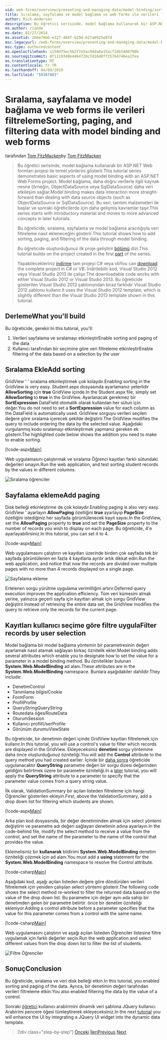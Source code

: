 ```yaml
---
uid: web-forms/overview/presenting-and-managing-data/model-binding/sorting-paging-and-filtering-data
title: Sıralama, sayfalama ve model bağlama ve web forms ile verileri filtreleme | Microsoft Docs
author: Rick-Anderson
description: Bu öğretici serisinde, model bağlama kullanarak bir ASP.NET Web formları projesi ile temel yönlerini gösterir. Model bağlama veri etkileşimi daha fazla düz - sağlar...
ms.author: riande
ms.date: 02/27/2014
ms.assetid: 266e7866-e327-4687-b29d-627a0925e87d
msc.legacyurl: /web-forms/overview/presenting-and-managing-data/model-binding/sorting-paging-and-filtering-data
msc.type: authoredcontent
ms.openlocfilehash: 1159d75ec5b2f7e5ac94da0a15acf24b5400798b
ms.sourcegitcommit: 0f1119340e4464720cfd16d0ff15764746ea1fea
ms.translationtype: MT
ms.contentlocale: tr-TR
ms.lasthandoff: 04/09/2019
ms.locfileid: "59387483"
---
```

# <a name="sorting-paging-and-filtering-data-with-model-binding-and-web-forms"></a><span data-ttu-id="e3db3-104">Sıralama, sayfalama ve model bağlama ve web forms ile verileri filtreleme</span><span class="sxs-lookup"><span data-stu-id="e3db3-104">Sorting, paging, and filtering data with model binding and web forms</span></span>

<span data-ttu-id="e3db3-105">tarafından [Tom FitzMacken](https://github.com/tfitzmac)</span><span class="sxs-lookup"><span data-stu-id="e3db3-105">by [Tom FitzMacken](https://github.com/tfitzmac)</span></span>

> <span data-ttu-id="e3db3-106">Bu öğretici serisinde, model bağlama kullanarak bir ASP.NET Web formları projesi ile temel yönlerini gösterir.</span><span class="sxs-lookup"><span data-stu-id="e3db3-106">This tutorial series demonstrates basic aspects of using model binding with an ASP.NET Web Forms project.</span></span> <span data-ttu-id="e3db3-107">Model bağlama, daha doğru verilerle ilgili kaynak nesne (örneğin, ObjectDataSource veya SqlDataSource) daha veri etkileşim sağlar.</span><span class="sxs-lookup"><span data-stu-id="e3db3-107">Model binding makes data interaction more straight-forward than dealing with data source objects (such as ObjectDataSource or SqlDataSource).</span></span> <span data-ttu-id="e3db3-108">Bu seri, tanıtım malzemeleri ile başlar ve sonraki öğreticilerde için daha gelişmiş kavramlar taşır.</span><span class="sxs-lookup"><span data-stu-id="e3db3-108">This series starts with introductory material and moves to more advanced concepts in later tutorials.</span></span>
> 
> <span data-ttu-id="e3db3-109">Bu öğreticide, sıralama, sayfalama ve model bağlama aracılığıyla veri filtreleme nasıl ekleneceğini gösterir.</span><span class="sxs-lookup"><span data-stu-id="e3db3-109">This tutorial shows how to add sorting, paging, and filtering of the data through model binding.</span></span>
> 
> <span data-ttu-id="e3db3-110">Bu öğreticide oluşturduğunuz ilk proje geliştirir [bölümü](retrieving-data.md) dizi.</span><span class="sxs-lookup"><span data-stu-id="e3db3-110">This tutorial builds on the project created in the first [part](retrieving-data.md) of the series.</span></span>
> 
> <span data-ttu-id="e3db3-111">Yapabilecekleriniz [indirme](https://go.microsoft.com/fwlink/?LinkId=286116) tam projeyi C# veya vb</span><span class="sxs-lookup"><span data-stu-id="e3db3-111">You can [download](https://go.microsoft.com/fwlink/?LinkId=286116) the complete project in C# or VB.</span></span> <span data-ttu-id="e3db3-112">İndirilebilir kod, Visual Studio 2012 veya Visual Studio 2013 ile çalışır.</span><span class="sxs-lookup"><span data-stu-id="e3db3-112">The downloadable code works with either Visual Studio 2012 or Visual Studio 2013.</span></span> <span data-ttu-id="e3db3-113">Bu öğreticide gösterilen Visual Studio 2013 şablonundan biraz farklıdır Visual Studio 2012 şablonu kullanır.</span><span class="sxs-lookup"><span data-stu-id="e3db3-113">It uses the Visual Studio 2012 template, which is slightly different than the Visual Studio 2013 template shown in this tutorial.</span></span>


## <a name="what-youll-build"></a><span data-ttu-id="e3db3-114">Derleme</span><span class="sxs-lookup"><span data-stu-id="e3db3-114">What you'll build</span></span>

<span data-ttu-id="e3db3-115">Bu öğreticide, gerekir:</span><span class="sxs-lookup"><span data-stu-id="e3db3-115">In this tutorial, you'll:</span></span>

1. <span data-ttu-id="e3db3-116">Verileri sayfalama ve sıralamayı etkinleştir</span><span class="sxs-lookup"><span data-stu-id="e3db3-116">Enable sorting and paging of the data</span></span>
2. <span data-ttu-id="e3db3-117">Kullanıcı tarafından bir seçimine göre veri filtreleme etkinleştir</span><span class="sxs-lookup"><span data-stu-id="e3db3-117">Enable filtering of the data based on a selection by the user</span></span>

## <a name="add-sorting"></a><span data-ttu-id="e3db3-118">Sıralama Ekle</span><span class="sxs-lookup"><span data-stu-id="e3db3-118">Add sorting</span></span>

<span data-ttu-id="e3db3-119">GridView ' ' sıralama etkinleştirmek çok kolaydır.</span><span class="sxs-lookup"><span data-stu-id="e3db3-119">Enabling sorting in the GridView is very easy.</span></span> <span data-ttu-id="e3db3-120">Student.aspx dosyasında ayarlamanız yeterlidir **AllowSorting** için **true** GridView içinde.</span><span class="sxs-lookup"><span data-stu-id="e3db3-120">In the Student.aspx file, simply set **AllowSorting** to **true** in the GridView.</span></span> <span data-ttu-id="e3db3-121">Ayarlanacak gerekmez bir **SortExpression** DataField otomatik olarak kullanılan her sütun için değer.</span><span class="sxs-lookup"><span data-stu-id="e3db3-121">You do not need to set a **SortExpression** value for each column as the DataField is automatically used.</span></span> <span data-ttu-id="e3db3-122">GridView sorguyu verileri seçilen değere göre sıralama içerecek şekilde değiştirir.</span><span class="sxs-lookup"><span data-stu-id="e3db3-122">The GridView modifies the query to include ordering the data by the selected value.</span></span> <span data-ttu-id="e3db3-123">Aşağıdaki vurgulanmış kodu sıralamayı etkinleştirmek yapmanız gereken ek gösterir.</span><span class="sxs-lookup"><span data-stu-id="e3db3-123">The highlighted code below shows the addition you need to make to enable sorting.</span></span>

[!code-aspx[Main](sorting-paging-and-filtering-data/samples/sample1.aspx?highlight=5)]

<span data-ttu-id="e3db3-124">Web uygulamasını çalıştırmak ve sıralama Öğrenci kayıtları farklı sütundaki değerleri sınayın.</span><span class="sxs-lookup"><span data-stu-id="e3db3-124">Run the web application, and test sorting student records by the values in different columns.</span></span>

![Sıralama öğrenciler](sorting-paging-and-filtering-data/_static/image2.png)

## <a name="add-paging"></a><span data-ttu-id="e3db3-126">Sayfalama ekleme</span><span class="sxs-lookup"><span data-stu-id="e3db3-126">Add paging</span></span>

<span data-ttu-id="e3db3-127">Disk belleği etkinleştirme de çok kolaydır.</span><span class="sxs-lookup"><span data-stu-id="e3db3-127">Enabling paging is also very easy.</span></span> <span data-ttu-id="e3db3-128">GridView ' ayarlayın **AllowPaging** özelliğini **true** ayarlayıp **PageSize** özelliğini istediğiniz her sayfada görüntülenecek kayıt sayısı.</span><span class="sxs-lookup"><span data-stu-id="e3db3-128">In the GridView, set the **AllowPaging** property to **true** and set the **PageSize** property to the number of records you wish to display on each page.</span></span> <span data-ttu-id="e3db3-129">Bu öğreticide, 4'e ayarlayabilirsiniz.</span><span class="sxs-lookup"><span data-stu-id="e3db3-129">In this tutorial, you can set it to 4.</span></span>

[!code-aspx[Main](sorting-paging-and-filtering-data/samples/sample2.aspx?highlight=5)]

<span data-ttu-id="e3db3-130">Web uygulamasını çalıştırın ve kayıtları üzerinde birden çok sayfada tek bir sayfada görüntülenen en fazla 4 kayıtlarla ayrılır artık dikkat edin.</span><span class="sxs-lookup"><span data-stu-id="e3db3-130">Run the web application, and notice that now the records are divided over multiple pages with no more than 4 records displayed on a single page.</span></span>

![Sayfalama ekleme](sorting-paging-and-filtering-data/_static/image4.png)

<span data-ttu-id="e3db3-132">Ertelenen sorgu yürütme uygulama verimliliğini artırır.</span><span class="sxs-lookup"><span data-stu-id="e3db3-132">Deferred query execution improves the application efficiency.</span></span> <span data-ttu-id="e3db3-133">Tüm veri kümesini almak yerine, yalnızca geçerli sayfa için kayıtları almak için sorgu GridView değiştirir.</span><span class="sxs-lookup"><span data-stu-id="e3db3-133">Instead of retrieving the entire data set, the GridView modifies the query to retrieve only the records for the current page.</span></span>

## <a name="filter-records-by-user-selection"></a><span data-ttu-id="e3db3-134">Kayıtları kullanıcı seçime göre filtre uygula</span><span class="sxs-lookup"><span data-stu-id="e3db3-134">Filter records by user selection</span></span>

<span data-ttu-id="e3db3-135">Model bağlama bir model bağlama yöntemin bir parametresinin değeri ayarlamak nasıl atamak sağlayan birkaç öznitelik ekler.</span><span class="sxs-lookup"><span data-stu-id="e3db3-135">Model binding adds several attributes which enable you to designate how to set the value for a parameter in a model binding method.</span></span> <span data-ttu-id="e3db3-136">Bu öznitelikler bulunan **System.Web.ModelBinding** ad alanı.</span><span class="sxs-lookup"><span data-stu-id="e3db3-136">These attributes are in the **System.Web.ModelBinding** namespace.</span></span> <span data-ttu-id="e3db3-137">Bunlara aşağıdakiler dahildir:</span><span class="sxs-lookup"><span data-stu-id="e3db3-137">They include:</span></span>

- <span data-ttu-id="e3db3-138">Denetim</span><span class="sxs-lookup"><span data-stu-id="e3db3-138">Control</span></span>
- <span data-ttu-id="e3db3-139">Tanımlama bilgisi</span><span class="sxs-lookup"><span data-stu-id="e3db3-139">Cookie</span></span>
- <span data-ttu-id="e3db3-140">Form</span><span class="sxs-lookup"><span data-stu-id="e3db3-140">Form</span></span>
- <span data-ttu-id="e3db3-141">Profil</span><span class="sxs-lookup"><span data-stu-id="e3db3-141">Profile</span></span>
- <span data-ttu-id="e3db3-142">QueryString</span><span class="sxs-lookup"><span data-stu-id="e3db3-142">QueryString</span></span>
- <span data-ttu-id="e3db3-143">Routedata öğesi</span><span class="sxs-lookup"><span data-stu-id="e3db3-143">RouteData</span></span>
- <span data-ttu-id="e3db3-144">Oturum</span><span class="sxs-lookup"><span data-stu-id="e3db3-144">Session</span></span>
- <span data-ttu-id="e3db3-145">Kullanıcı profili</span><span class="sxs-lookup"><span data-stu-id="e3db3-145">UserProfile</span></span>
- <span data-ttu-id="e3db3-146">Görünüm durumu</span><span class="sxs-lookup"><span data-stu-id="e3db3-146">ViewState</span></span>

<span data-ttu-id="e3db3-147">Bu öğreticide, bir denetimin değeri içinde GridView kayıtları filtrelemek için kullanır.</span><span class="sxs-lookup"><span data-stu-id="e3db3-147">In this tutorial, you will use a control's value to filter which records are displayed in the GridView.</span></span> <span data-ttu-id="e3db3-148">Ekleyeceksiniz **denetimi** sorgu yöntemine daha önce oluşturduğunuz özniteliği.</span><span class="sxs-lookup"><span data-stu-id="e3db3-148">You will add the **Control** attribute to the query method you had created earlier.</span></span> <span data-ttu-id="e3db3-149">İçinde bir [daha sonra](using-query-string-values-to-retrieve-data.md) öğreticide uygulanacaktır **QueryString** parametre değeri bir sorgu dizesi değerinden geldiğini belirtmek üzere bir parametre özniteliği.</span><span class="sxs-lookup"><span data-stu-id="e3db3-149">In a [later](using-query-string-values-to-retrieve-data.md) tutorial, you will apply the **QueryString** attribute to a parameter to specify that the parameter value comes from a query string value.</span></span>

<span data-ttu-id="e3db3-150">İlk olarak, ValidationSummary bir açılan listeden filtreleme için hangi Öğrenciler gösterilen ekleyin.</span><span class="sxs-lookup"><span data-stu-id="e3db3-150">First, above the ValidationSummary, add a drop down list for filtering which students are shown.</span></span>

[!code-aspx[Main](sorting-paging-and-filtering-data/samples/sample3.aspx?highlight=3-11)]

<span data-ttu-id="e3db3-151">Arka plan kod dosyasında, bir değer denetiminden almak için select yöntemi değiştirin ve parametre adı değeri sağlayan denetimin adına ayarlayın.</span><span class="sxs-lookup"><span data-stu-id="e3db3-151">In the code-behind file, modify the select method to receive a value from the control, and set the name of the parameter to the name of the control that provides the value.</span></span>

<span data-ttu-id="e3db3-152">Eklemelisiniz bir **kullanarak** bildirimi **System.Web.ModelBinding** denetim özniteliği çözmek için ad alanı.</span><span class="sxs-lookup"><span data-stu-id="e3db3-152">You must add a **using** statement for the **System.Web.ModelBinding** namespace to resolve the Control attribute.</span></span>

[!code-csharp[Main](sorting-paging-and-filtering-data/samples/sample4.cs)]

<span data-ttu-id="e3db3-153">Aşağıdaki kod, aşağı açılan listeden değere göre döndürülen verileri filtrelemek için yeniden çalışılan select yöntemi gösterir.</span><span class="sxs-lookup"><span data-stu-id="e3db3-153">The following code shows the select method re-worked to filter the returned data based on the value of the drop down list.</span></span> <span data-ttu-id="e3db3-154">Bu parametre için değer aynı ada sahip bir denetimden gelen bir parametre belirtir. önce bir denetim özniteliği ekleniyor.</span><span class="sxs-lookup"><span data-stu-id="e3db3-154">Adding a control attribute before a parameter specifies that the value for this parameter comes from a control with the same name.</span></span>

[!code-csharp[Main](sorting-paging-and-filtering-data/samples/sample5.cs)]

<span data-ttu-id="e3db3-155">Web uygulamasını çalıştırın ve aşağı açılan listeden Öğrenciler listesine filtre uygulamak için farklı değerler seçin.</span><span class="sxs-lookup"><span data-stu-id="e3db3-155">Run the web application and select different values from the drop down list to filter the list of students.</span></span>

![Filtre Öğrenciler](sorting-paging-and-filtering-data/_static/image6.png)

## <a name="conclusion"></a><span data-ttu-id="e3db3-157">Sonuç</span><span class="sxs-lookup"><span data-stu-id="e3db3-157">Conclusion</span></span>

<span data-ttu-id="e3db3-158">Bu öğreticide, sıralama ve veri disk belleği etkin.</span><span class="sxs-lookup"><span data-stu-id="e3db3-158">In this tutorial, you enabled sorting and paging of the data.</span></span> <span data-ttu-id="e3db3-159">Ayrıca, bir denetimin değeri tarafından verileri filtreleme etkin.</span><span class="sxs-lookup"><span data-stu-id="e3db3-159">You also enabled filtering the data by the value of a control.</span></span>

<span data-ttu-id="e3db3-160">Sonraki [öğretici](integrating-jquery-ui.md) kullanıcı arabirimini dinamik veri şablona JQuery kullanıcı Arabirimi pencere öğesi tümleştirerek ekleyeceksiniz.</span><span class="sxs-lookup"><span data-stu-id="e3db3-160">In the next [tutorial](integrating-jquery-ui.md) you will enhance the UI by integrating a JQuery UI widget into the dynamic data template.</span></span>

> [!div class="step-by-step"]
> <span data-ttu-id="e3db3-161">[Önceki](updating-deleting-and-creating-data.md)
> [İleri](integrating-jquery-ui.md)</span><span class="sxs-lookup"><span data-stu-id="e3db3-161">[Previous](updating-deleting-and-creating-data.md)
[Next](integrating-jquery-ui.md)</span></span>
